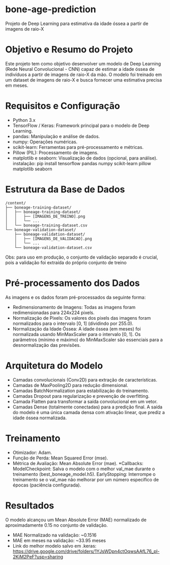 # bone-age-prediction
Projeto de Deep Learning para estimativa da idade óssea a partir de imagens de raio-X
# Objetivo e Resumo do Projeto
Este projeto tem como objetivo desenvolver um modelo de Deep Learning (Rede Neural Convolucional - CNN) capaz de estimar a idade óssea de indivíduos a partir de imagens de raio-X da mão. O modelo foi treinado em um dataset de imagens de raio-X e busca fornecer uma estimativa precisa em meses.
# Requisitos e Configuração
* Python 3.x
* TensorFlow / Keras: Framework principal para o modelo de Deep Learning.
* pandas: Manipulação e análise de dados.
* numpy: Operações numéricas.
* scikit-learn: Ferramentas para pré-processamento e métricas.
* Pillow (PIL): Processamento de imagens.
* matplotlib e seaborn: Visualização de dados (opcional, para análise).
instalação: pip install tensorflow pandas numpy scikit-learn pillow matplotlib seaborn
# Estrutura da Base de Dados
```
/content/
├── boneage-training-dataset/
│   ├── boneage-training-dataset/
│   │   ├── [IMAGENS_DE_TREINO].png
│   │   └── ...
│   └── boneage-training-dataset.csv
└── boneage-validation-dataset/
    ├── boneage-validation-dataset/
    │   ├── [IMAGENS_DE_VALIDACAO].png
    │   └── ...
    └── boneage-validation-dataset.csv
```
Obs: para uso em produção, o conjunto de validação separado é crucial, pois a validação foi extraída do próprio conjunto de treino
# Pré-processamento dos Dados
 As imagens e os dados foram pré-processados da seguinte forma:

* Redimensionamento de Imagens: Todas as imagens foram redimensionadas para 224x224 pixels.
* Normalização de Pixels: Os valores dos pixels das imagens foram normalizados para o intervalo [0, 1] (dividindo por 255.0).
* Normalização da Idade Óssea: A idade óssea (em meses) foi normalizada usando MinMaxScaler para o intervalo [0, 1]. Os parâmetros (mínimo e máximo) do MinMaxScaler são essenciais para a desnormalização das previsões.
# Arquitetura do Modelo
* Camadas convolucionais (Conv2D) para extração de características.
* Camadas de MaxPooling2D para redução dimensional.
* Camadas BatchNormalization para estabilização do treinamento.
* Camadas Dropout para regularização e prevenção de overfitting.
* Camada Flatten para transformar a saída convolucional em um vetor.
* Camadas Dense (totalmente conectadas) para a predição final.
A saída do modelo é uma única camada densa com ativação linear, que prediz a idade óssea normalizada.
# Treinamento
* Otimizador: Adam.
* Função de Perda: Mean Squared Error (mse).
* Métrica de Avaliação: Mean Absolute Error (mae).
*Callbacks:
  ModelCheckpoint: Salva o modelo com o melhor val_mae durante o treinamento (best_boneage_model.h5).
  EarlyStopping: Interrompe o treinamento se o val_mae não melhorar por um número específico de épocas (paciência configurada).
# Resultados
O modelo alcançou um Mean Absolute Error (MAE) normalizado de aproximadamente 0.15 no conjunto de validação.

* MAE Normalizado na validação: ~0.1516
* MAE em meses na validação: ~33.95 meses
* Link do melhor modelo salvo em .keras: https://drive.google.com/drive/folders/1YJsWDpn4ctOqwsAAfL76_pl-2KjM2PeF?usp=sharing
